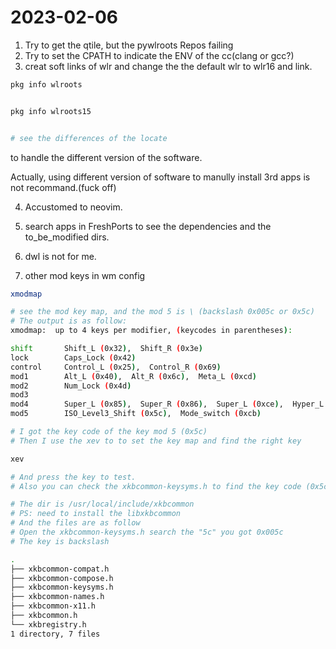 # 2023-02-06

1. Try to get the qtile, but the pywlroots Repos failing
2. Try to set the CPATH to indicate the ENV of the cc(clang or gcc?)
3. creat soft links of wlr and change the the default wlr to wlr16 and link.
```bash
pkg info wlroots 


pkg info wlroots15 


# see the differences of the locate

```
to handle the different version of the software.

Actually, using different version of software to manully install 3rd apps is not recommand.(fuck off)

4. Accustomed to neovim.

5. search apps in FreshPorts to see the dependencies and the to\_be\_modified dirs.

6. dwl is not for me.

7. other mod keys in wm config


```bash
xmodmap

# see the mod key map, and the mod 5 is \ (backslash 0x005c or 0x5c)
# The output is as follow:
xmodmap:  up to 4 keys per modifier, (keycodes in parentheses):

shift       Shift_L (0x32),  Shift_R (0x3e)
lock        Caps_Lock (0x42)
control     Control_L (0x25),  Control_R (0x69)
mod1        Alt_L (0x40),  Alt_R (0x6c),  Meta_L (0xcd)
mod2        Num_Lock (0x4d)
mod3      
mod4        Super_L (0x85),  Super_R (0x86),  Super_L (0xce),  Hyper_L (0xcf)
mod5        ISO_Level3_Shift (0x5c),  Mode_switch (0xcb)

# I got the key code of the key mod 5 (0x5c)
# Then I use the xev to to set the key map and find the right key 

xev

# And press the key to test.
# Also you can check the xkbcommon-keysyms.h to find the key code (0x5c)

# The dir is /usr/local/include/xkbcommon
# PS: need to install the libxkbcommon
# And the files are as follow
# Open the xkbcommon-keysyms.h search the "5c" you got 0x005c
# The key is backslash

.
├── xkbcommon-compat.h
├── xkbcommon-compose.h
├── xkbcommon-keysyms.h
├── xkbcommon-names.h
├── xkbcommon-x11.h
├── xkbcommon.h
└── xkbregistry.h
1 directory, 7 files


```
